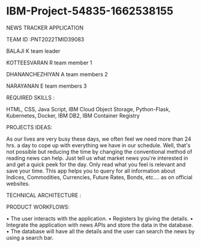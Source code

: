# IBM-Project-54835-1662538155

NEWS TRACKER  APPLICATION 

TEAM ID :PNT2022TMID39083
  
BALAJI K               team leader

KOTTEESVARAN R         team member 1

DHANANCHEZHIYAN A      team members  2

NARAYANAN E            team members  3

REQUIRED SKILLS :
               
HTML, CSS, Java Script, IBM Cloud Object Storage, Python-Flask, Kubernetes, Docker, IBM DB2, IBM Container Registry

PROJECTS  IDEAS:

As our lives are very busy these days, we often feel we need more than 24 hrs. a day to cope up with everything we have in our schedule. Well, that's not possible but reducing the time by changing the conventional method of reading news can help. Just tell us what market news you're interested in and get a quick peek for the day. Only read what you feel is relevant and save your time. This app helps you to query for all information about Indices, Commodities, Currencies, Future Rates, Bonds, etc.… as on official websites.

TECHNICAL ARCHITECTURE  :

PRODUCT WORKFLOWS:

•	The user interacts with the application.
•	Registers by giving the details.
•	Integrate the application with news APIs and store the data in the database.
•	The database will have all the details and the user can search the news by using a search bar.



